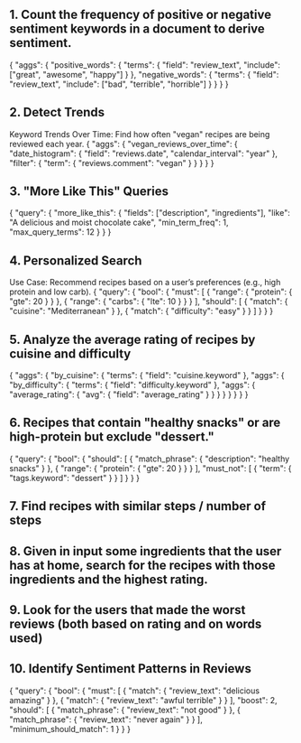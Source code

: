 ## 1. Count the frequency of positive or negative sentiment keywords in a document to derive sentiment.
{
  "aggs": {
    "positive_words": {
      "terms": { "field": "review_text", "include": ["great", "awesome", "happy"] }
    },
    "negative_words": {
      "terms": { "field": "review_text", "include": ["bad", "terrible", "horrible"] }
    }
  }
}

## 2. Detect Trends
Keyword Trends Over Time: Find how often "vegan" recipes are being reviewed each year.
{
  "aggs": {
    "vegan_reviews_over_time": {
      "date_histogram": {
        "field": "reviews.date",
        "calendar_interval": "year"
      },
      "filter": {
        "term": { "reviews.comment": "vegan" }
      }
    }
  }
}


## 3. "More Like This" Queries

{
  "query": {
    "more_like_this": {
      "fields": ["description", "ingredients"],
      "like": "A delicious and moist chocolate cake",
      "min_term_freq": 1,
      "max_query_terms": 12
    }
  }
}

## 4. Personalized Search
Use Case: Recommend recipes based on a user’s preferences (e.g., high protein and low carb).
{
  "query": {
    "bool": {
      "must": [
        { "range": { "protein": { "gte": 20 } } },
        { "range": { "carbs": { "lte": 10 } } }
      ],
      "should": [
        { "match": { "cuisine": "Mediterranean" } },
        { "match": { "difficulty": "easy" } }
      ]
    }
  }
}

## 5. Analyze the average rating of recipes by cuisine and difficulty

{
  "aggs": {
    "by_cuisine": {
      "terms": { "field": "cuisine.keyword" },
      "aggs": {
        "by_difficulty": {
          "terms": { "field": "difficulty.keyword" },
          "aggs": {
            "average_rating": {
              "avg": { "field": "average_rating" }
            }
          }
        }
      }
    }
  }
}


## 6. Recipes that contain "healthy snacks" or are high-protein but exclude "dessert."
{
  "query": {
    "bool": {
      "should": [
        { "match_phrase": { "description": "healthy snacks" } },
        { "range": { "protein": { "gte": 20 } } }
      ],
      "must_not": [
        { "term": { "tags.keyword": "dessert" } }
      ]
    }
  }
}


## 7. Find recipes with similar steps / number of steps

## 8. Given in input some ingredients that the user has at home, search for the recipes with those ingredients and the highest rating.

## 9. Look for the users that made the worst reviews (both based on rating and on words used) 

## 10. Identify Sentiment Patterns in Reviews
{
  "query": {
    "bool": {
      "must": [
        { "match": { "review_text": "delicious amazing" } },
        { "match": { "review_text": "awful terrible" } }
      ],
      "boost": 2,
      "should": [
        { "match_phrase": { "review_text": "not good" } },
        { "match_phrase": { "review_text": "never again" } }
      ],
      "minimum_should_match": 1
    }
  }
}
